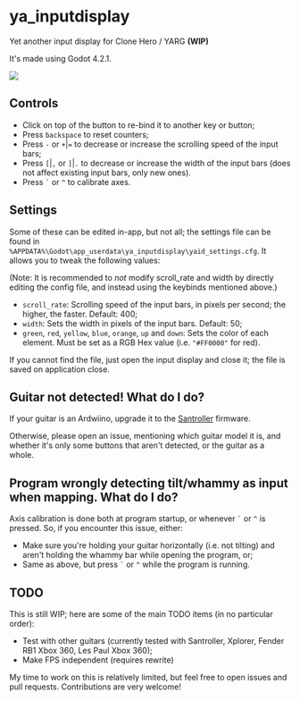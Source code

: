 # ya_inputdisplay

Yet another input display for Clone Hero / YARG **(WIP)**

It's made using Godot 4.2.1.

![](https://github.com/raphaelgoulart/ya_inputdisplay/blob/main/demo.gif)

## Controls

- Click on top of the button to re-bind it to another key or button;
- Press `backspace` to reset counters;
- Press `-` or `+`|`=` to decrease or increase the scrolling speed of the input bars;
- Press `[`|`,` or `]`|`.` to decrease or increase the width of the input bars (does not affect existing input bars, only new ones).
- Press `` ` `` or `` ^ `` to calibrate axes.

## Settings

Some of these can be edited in-app, but not all; the settings file can be found in `%APPDATA%\Godot\app_userdata\ya_inputdisplay\yaid_settings.cfg`. It allows you to tweak the following values:

(Note: It is recommended to *not* modify scroll_rate and width by directly editing the config file, and instead using the keybinds mentioned above.)

- `scroll_rate`: Scrolling speed of the input bars, in pixels per second; the higher, the faster. Default: 400;
- `width`: Sets the width in pixels of the input bars. Default: 50;
- `green`, `red`, `yellow`, `blue`, `orange`, `up` and `down`: Sets the color of each element. Must be set as a RGB Hex value (i.e. `"#FF0000"` for red).

If you cannot find the file, just open the input display and close it; the file is saved on application close.

## Guitar not detected! What do I do?

If your guitar is an Ardwiino, upgrade it to the [Santroller](https://github.com/Santroller/Santroller) firmware.

Otherwise, please open an issue, mentioning which guitar model it is, and whether it's only some buttons that aren't detected, or the guitar as a whole.

## Program wrongly detecting tilt/whammy as input when mapping. What do I do?

Axis calibration is done both at program startup, or whenever `` ` `` or `` ^ `` is pressed. So, if you encounter this issue, either:

- Make sure you're holding your guitar horizontally (i.e. not tilting) and aren't holding the whammy bar while opening the program, or;
- Same as above, but press `` ` `` or `` ^ `` while the program is running.

## TODO

This is still WIP; here are some of the main TODO items (in no particular order):

- Test with other guitars (currently tested with Santroller, Xplorer, Fender RB1 Xbox 360, Les Paul Xbox 360);
- Make FPS independent (requires rewrite)

My time to work on this is relatively limited, but feel free to open issues and pull requests. Contributions are very welcome!
